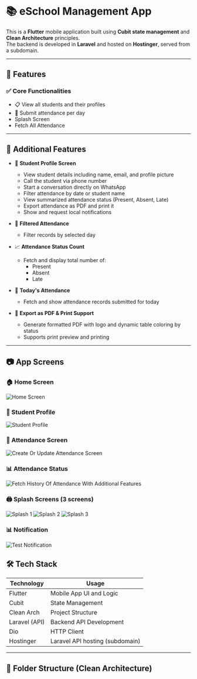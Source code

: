 # 📚 eSchool Management App

This is a **Flutter** mobile application built using **Cubit state management** and **Clean Architecture** principles.  
The backend is developed in **Laravel** and hosted on **Hostinger**, served from a subdomain.

---

## 🚀 Features

### ✅ Core Functionalities

- 📋 View all students and their profiles
- 📆 Submit attendance per day
- Splash Screen
- Fetch All Attendance


---

## 🌟 Additional Features

- 👤 **Student Profile Screen**
    - View student details including name, email, and profile picture
    - Call the student via phone number
    - Start a conversation directly on WhatsApp
    - Filter attendance by date or student name
    - View summarized attendance status (Present, Absent, Late)
    - Export attendance as PDF and print it
    - Show and request local notifications

- 📅 **Filtered Attendance**
    - Filter records by selected day

- 📈 **Attendance Status Count**
    - Fetch and display total number of:
        - Present
        - Absent
        - Late

- 📆 **Today's Attendance**
    - Fetch and show attendance records submitted for today

- 🧾 **Export as PDF & Print Support**
    - Generate formatted PDF with logo and dynamic table coloring by status
    - Supports print preview and printing

---

## 📷 App Screens

### 🏠 Home Screen
![Home Screen](screenshots/Screenshot_20250622_185432)

### 👤 Student Profile
![Student Profile](screenshots/Screenshot_20250622_190532)

### 📆 Attendance Screen
![Create Or Update Attendance Screen](screenshots/Screenshot_20250622_185450)

### 📊 Attendance Status
![Fetch History Of Attendance With Additional Features](screenshots/Screenshot_20250622_185516)

### 🖨️ Splash Screens (3 screens)
![Splash 1](screenshots/Screenshot_20250622_185351)
![Splash 2](screenshots/Screenshot_20250622_185405)
![Splash 3](screenshots/Screenshot_20250622_185414)


### 📊 Notification
![Test Notification](screenshots/Screenshot_20250622_185545)

## 🛠️ Tech Stack

| Technology    | Usage                         |
|---------------|-------------------------------|
| Flutter       | Mobile App UI and Logic       |
| Cubit         | State Management              |
| Clean Arch    | Project Structure             |
| Laravel (API) | Backend API Development       |
| Dio           | HTTP Client                   |
| Hostinger     | Laravel API hosting (subdomain)|

---

## 📁 Folder Structure (Clean Architecture)

